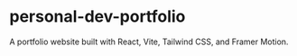 # personal-dev-portfolio
A portfolio website built with React, Vite, Tailwind CSS, and Framer Motion.
